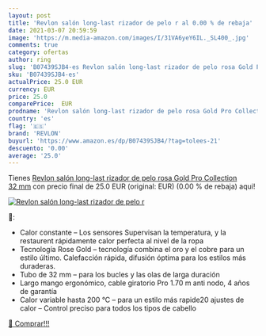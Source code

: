 ```yaml
---
layout: post
title: 'Revlon salón long-last rizador de pelo r al 0.00 % de rebaja'
date: 2021-03-07 20:59:59
image: 'https://m.media-amazon.com/images/I/31VA6yeY6IL._SL400_.jpg'
comments: true
category: ofertas
author: ring
slug: 'B07439SJB4-es Revlon salón long-last rizador de pelo rosa Gold Pro...'
sku: 'B07439SJB4-es'
actualPrice: 25.0 EUR
currency: EUR
price: 25.0
comparePrice:  EUR
prodname: 'Revlon salón long-last rizador de pelo rosa Gold Pro Collection 32 mm'
country: 'es'
flag: '🇪🇸'
brand: 'REVLON'
buyurl: 'https://www.amazon.es/dp/B07439SJB4/?tag=tolees-21'
descuento: '0.00'
average: '25.0'
---
```


Tienes [Revlon salón long-last rizador de pelo rosa Gold Pro Collection 32 mm](https://www.amazon.es/dp/B07439SJB4/?tag=tolees-21) con precio final de  25.0 EUR (original:  EUR) (0.00 %  de rebaja) aqui!

[![Revlon salón long-last rizador de pelo r](https://m.media-amazon.com/images/I/31VA6yeY6IL._SL400_.jpg)](https://www.amazon.es/dp/B07439SJB4/?tag=tolees-21)

🔎:

- Calor constante – Los sensores Supervisan la temperatura, y la restaurent rápidamente calor perfecta al nivel de la ropa
- Tecnología Rose Gold – tecnología combina el oro y el cobre para un estilo último. Calefacción rápida, difusión óptima para los estilos más duraderas.
- Tubo de 32 mm – para los bucles y las olas de larga duración
- Largo mango ergonómico, cable giratorio Pro 1.70 m anti nodo, 4 años de garantía
- Calor variable hasta 200 °C – para un estilo más rapide20 ajustes de calor – Control preciso para todos los tipos de cabello

[🛒 Comprar!!!](https://www.amazon.es/dp/B07439SJB4/?tag=tolees-21)
